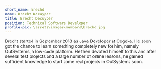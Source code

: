```yaml
---
short_name: brechd
name: Brecht Decuyper
title: Brecht Decuyper
position: Technical Software Developer
profile-pic: \assets\images\members\brechd.jpg
---
```

Brecht started in September 2018 as Java Developer at Cegeka. He soon got the chance to learn something completely new for him, namely OutSystems, a low-code platform. He then devoted himself to this and after several test projects and a large number of online lessons, he gained sufficient knowledge to start some real projects in OutSystems soon.
